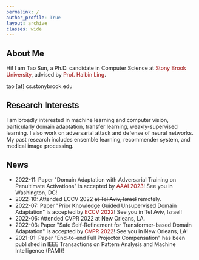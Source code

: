 ```yaml
---
permalink: /
author_profile: True
layout: archive
classes: wide
---
```



<style>a{TEXT-DECORATION:none; color: #990000;}a:hover{TEXT-DECORATION:underline; color: #990000;}</style>

## About Me

Hi! I am Tao Sun, a Ph.D. candidate in Computer Science at <a href="https://www.cs.stonybrook.edu/" target="_blank" rel="nofollow">Stony Brook University</a>, advised by <a href="https://www3.cs.stonybrook.edu/~hling/" target="_blank" rel="nofollow">Prof. Haibin Ling</a>.

tao [at] cs.stonybrook.edu

## Research Interests

I am broadly interested in machine learning and computer vision, particularly domain adaptation, transfer learning, weakly-supervised learning. I also work on adversarial attack and defense of neural networks. My past research includes ensemble learning, recommender system, and medical image processing.


## News
- 2022-11: Paper "Domain Adaptation with Adversarial Training on Penultimate Activations" is accepted by [AAAI 2023](https://aaai.org/Conferences/AAAI-23/)! See you in Washington, DC!
- 2022-10: Attended ECCV 2022 ~~at Tel Aviv, Israel~~ remotely.
- 2022-07: Paper "Prior Knowledge Guided Unsupervised Domain Adaptation" is accepted by [ECCV 2022](https://eccv2022.ecva.net/)! See you in Tel Aviv, Israel!
- 2022-06: Attended CVPR 2022 at New Orleans, LA.
- 2022-03: Paper "Safe Self-Refinement for Transformer-based Domain Adaptation" is accepted by [CVPR 2022](https://cvpr2022.thecvf.com/)! See you in New Orleans, LA!
- 2021-01: Paper "End-to-end Full Projector Compensation" has been published in IEEE Transactions on Pattern Analysis and Machine Intelligence (PAMI)!
       
 


